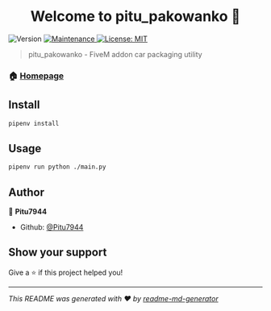 <h1 align="center">Welcome to pitu_pakowanko 👋</h1>
<p>
  <img alt="Version" src="https://img.shields.io/badge/version-1.0.0-blue.svg?cacheSeconds=2592000" />
  <a href="https://github.com/kefranabg/readme-md-generator/graphs/commit-activity" target="_blank">
    <img alt="Maintenance" src="https://img.shields.io/badge/Maintained%3F-yes-green.svg" />
  </a>
  <a href="#" target="_blank">
    <img alt="License: MIT" src="https://img.shields.io/github/license/Pitu7944/pitu_pakowanko" />
  </a>
</p>

> pitu_pakowanko - FiveM addon car packaging utility

### 🏠 [Homepage](https://github.com/Pitu7944/pitu_pakowanko#readme)

## Install

```sh
pipenv install 
```

## Usage

```sh
pipenv run python ./main.py
```

## Author

👤 **Pitu7944**

* Github: [@Pitu7944](https://github.com/Pitu7944)

## Show your support

Give a ⭐️ if this project helped you!

***
_This README was generated with ❤️ by [readme-md-generator](https://github.com/kefranabg/readme-md-generator)_
